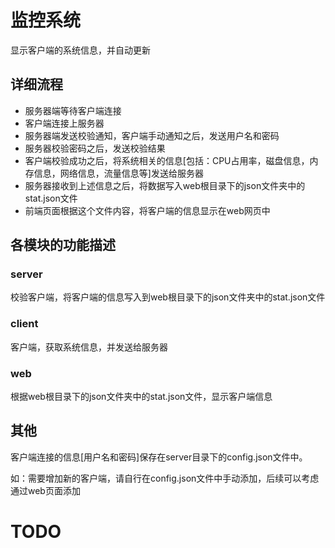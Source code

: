 # 监控系统
显示客户端的系统信息，并自动更新

## 详细流程
- 服务器端等待客户端连接
- 客户端连接上服务器
- 服务器端发送校验通知，客户端手动通知之后，发送用户名和密码
- 服务器校验密码之后，发送校验结果
- 客户端校验成功之后，将系统相关的信息[包括：CPU占用率，磁盘信息，内存信息，网络信息，流量信息等]发送给服务器
- 服务器接收到上述信息之后，将数据写入web根目录下的json文件夹中的stat.json文件
- 前端页面根据这个文件内容，将客户端的信息显示在web网页中

## 各模块的功能描述

### server
校验客户端，将客户端的信息写入到web根目录下的json文件夹中的stat.json文件

### client
客户端，获取系统信息，并发送给服务器

### web
根据web根目录下的json文件夹中的stat.json文件，显示客户端信息

## 其他
客户端连接的信息[用户名和密码]保存在server目录下的config.json文件中。

如：需要增加新的客户端，请自行在config.json文件中手动添加，后续可以考虑通过web页面添加

# TODO
